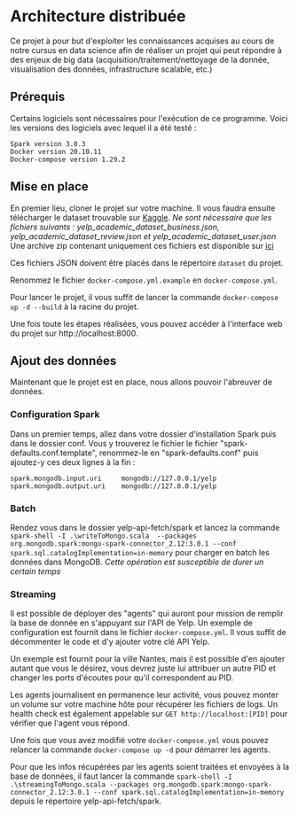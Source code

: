 # Architecture distribuée

Ce projet à pour but d'exploiter les connaissances acquises au cours de notre cursus en data science afin de réaliser un projet qui peut répondre à des enjeux de big data (acquisition/traitement/nettoyage de la donnée, visualisation des données, infrastructure scalable, etc.)

## Prérequis

Certains logiciels sont nécessaires pour l'exécution de ce programme. Voici les versions des logiciels avec lequel il a été testé :

	Spark version 3.0.3
	Docker version 20.10.11
	Docker-compose version 1.29.2

## Mise en place

En premier lieu, cloner le projet sur votre machine.
Il vous faudra ensuite télécharger le dataset trouvable sur [Kaggle](https://www.kaggle.com/datasets/yelp-dataset/yelp-dataset?select=yelp_academic_dataset_business.json). 
*Ne sont nécessaire que les fichiers suivants : yelp_academic_dataset_business.json, yelp_academic_dataset_review.json et yelp_academic_dataset_user.json*
Une archive zip contenant uniquement ces fichiers est disponible sur [ici](https://mega.nz/folder/sh9wTagD#dXiAKjdacnbFmOOSB12dFw)

Ces fichiers JSON doivent être placés dans le répertoire `dataset` du projet.

Renommez le fichier `docker-compose.yml.example` en `docker-compose.yml`.

Pour lancer le projet, il vous suffit de lancer la commande `docker-compose up -d --build` à la racine du projet.

Une fois toute les étapes réalisées, vous pouvez accéder à l'interface web du projet sur http://localhost:8000.

## Ajout des données

Maintenant que le projet est en place, nous allons pouvoir l'abreuver de données.

### Configuration Spark

Dans un premier temps, allez dans votre dossier d'installation Spark puis dans le dossier conf.
Vous y trouverez le fichier le fichier "spark-defaults.conf.template", renommez-le en "spark-defaults.conf" puis ajoutez-y ces deux lignes à la fin :

	spark.mongodb.input.uri 	mongodb://127.0.0.1/yelp
	spark.mongodb.output.uri 	mongodb://127.0.0.1/yelp


### Batch

Rendez vous dans le dossier yelp-api-fetch/spark et lancez la commande `spark-shell -I .\writeToMongo.scala  --packages org.mongodb.spark:mongo-spark-connector_2.12:3.0.1 --conf spark.sql.catalogImplementation=in-memory` pour charger en batch les données dans MongoDB.
*Cette opération est susceptible de durer un certain temps*

### Streaming

Il est possible de déployer des "agents" qui auront pour mission de remplir la base de donnée en s'appuyant sur l'API de Yelp. Un exemple de configuration est fournit dans le fichier `docker-compose.yml`. Il vous suffit de décommenter le code et d'y ajouter votre clé API Yelp.

Un exemple est fournit pour la ville Nantes, mais il est possible d'en ajouter autant que vous le désirez, vous devrez juste lui attribuer un autre PID et changer les ports d'écoutes pour qu'il correspondent au PID.

Les agents journalisent en permanence leur activité, vous pouvez monter un volume sur votre machine hôte pour récupérer les fichiers de logs. Un health check est également appelable sur `GET http://localhost:[PID]` pour vérifier que l'agent vous répond.

Une fois que vous avez modifié votre `docker-compose.yml` vous pouvez relancer la commande `docker-compose up -d` pour démarrer les agents.

Pour que les infos récupérées par les agents soient traitées et envoyées à la base de données, il faut lancer la commande `spark-shell -I .\streamingToMongo.scala --packages org.mongodb.spark:mongo-spark-connector_2.12:3.0.1 --conf spark.sql.catalogImplementation=in-memory` depuis le répertoire yelp-api-fetch/spark.
